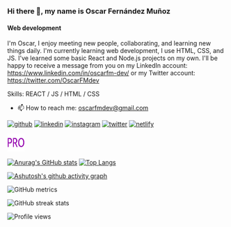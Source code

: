 ### Hi there 👋, my name is Oscar Fernández Muñoz
#### Web development
I'm Oscar, I enjoy meeting new people, collaborating, and learning new things daily. I'm currently learning web development, I use HTML, CSS, and JS. I've learned some basic React and Node.js projects on my own. I'll be happy to receive a message from you on my LinkedIn account: https://www.linkedin.com/in/oscarfm-dev/ or my Twitter account: https://twitter.com/OscarFMdev

Skills: REACT / JS / HTML / CSS

- 📫 How to reach me: oscarfmdev@gmail.com


[<img src='https://cdn.jsdelivr.net/npm/simple-icons@3.0.1/icons/github.svg' alt='github' height='40'>](https://github.com/OscarFM-dev)  [<img src='https://cdn.jsdelivr.net/npm/simple-icons@3.0.1/icons/linkedin.svg' alt='linkedin' height='40'>](https://www.linkedin.com/in/oscarfm-dev/)  [<img src='https://cdn.jsdelivr.net/npm/simple-icons@3.0.1/icons/instagram.svg' alt='instagram' height='40'>](https://www.instagram.com/oscardev)  [<img src='https://cdn.jsdelivr.net/npm/simple-icons@3.0.1/icons/twitter.svg' alt='twitter' height='40'>](https://twitter.com/OscarFMdev)  <!--[<img src='https://cdn.jsdelivr.net/npm/simple-icons@3.0.1/icons/youtube.svg' alt='YouTube' height='40'>](https://www.youtube.com/channel/Qs80aik-nKj374CInpChYw) -->  [<img src='https://cdn.jsdelivr.net/npm/simple-icons@3.0.1/icons/netlify.svg' alt='netlify' height='40'>](https://app.netlify.com/teams/oscarfernandezm95/sites)  

<a href='https://github.com/pricing'><img src='https://raw.githubusercontent.com/acervenky/animated-github-badges/master/assets/pro.gif' width='40' height='40'></a> 

<!-- [![trophy](https://github-profile-trophy.vercel.app/?username=OscarFM-dev)](https://github.com/ryo-ma/github-profile-trophy) -->

[![Anurag's GitHub stats](https://github-readme-stats.vercel.app/api?username=OscarFM-dev&show_icons=true&theme=github_dark)](https://github.com/anuraghazra/github-readme-stats)
[![Top Langs](https://github-readme-stats.vercel.app/api/top-langs/?username=OscarFM-dev&layout=compact&theme=github_dark)](https://github.com/anuraghazra/github-readme-stats)

[![Ashutosh's github activity graph](https://activity-graph.herokuapp.com/graph?username=OscarFM-dev&theme=github-dark)](https://github.com/ashutosh00710/github-readme-activity-graph)

![GitHub metrics](https://metrics.lecoq.io/OscarFM-dev)  

![GitHub streak stats](https://github-readme-streak-stats.herokuapp.com/?user=OscarFM-dev)  

![Profile views](https://gpvc.arturio.dev/OscarFM-dev)  

